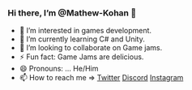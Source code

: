 ### Hi there, I’m @Mathew-Kohan 👋


- 👀 I’m interested in games development.
- 🌱 I’m currently learning C# and Unity.
- 💞️ I’m looking to collaborate on Game jams.
- ⚡ Fun fact: Game Jams are delicious.
- 😄 Pronouns: ... He/Him
- 📫 How to reach me =>
[Twitter](https://twitter.com/mh_kl)
[Discord](https://discord.com/users/855715968533135370)
[Instagram](https://www.instagram.com/mh.kay/)

